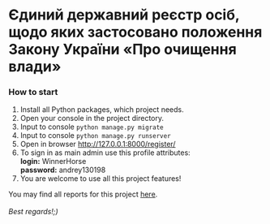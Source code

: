 # Єдиний державний реєстр осіб, щодо яких застосовано положення Закону України «Про очищення влади» 

### How to start

1. Install all Python packages, which project needs.
2. Open your console in the project directory.
3. Input to console `python manage.py migrate`
4. Input to console `python manage.py runserver`  
5. Open in browser http://127.0.0.1:8000/register/
6. To sign in as main admin use this profile attributes: <br>
<b>login:</b> WinnerHorse<br>
<b>password:</b> andrey130198
7. You are welcome to use all this project features!

You may find all reports for this project [here](https://drive.google.com/drive/folders/18TYt-DyPN9JMuB-KxzOXY5Ij0Cb9e6wr?usp=sharing).<br>
<br>
*Best regards!;)*
 
